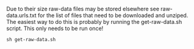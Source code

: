 Due to their size raw-data files may be stored elsewhere see raw-data.urls.txt for the list of files that need to be downloaded and unziped. The easiest way to do this is probably by running the get-raw-data.sh script. This only needs to be run once! 

```
sh get-raw-data.sh
```
